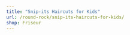 ```yaml
---
title: "Snip-its Haircuts for Kids"
url: /round-rock/snip-its-haircuts-for-kids/
shop: Friseur
---
```

